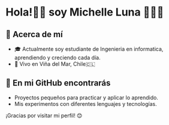 # Hola!👋🏻 soy Michelle Luna 👩🏻‍💻

## 🌟 Acerca de mí  
- 🎓 Actualmente soy estudiante de Ingenieria en informatica, aprendiendo y creciendo cada día.  
- 🏡 Vivo en Viña del Mar, Chile🇨🇱  

## 🚀 En mi GitHub encontrarás  
- Proyectos pequeños para practicar y aplicar lo aprendido.  
- Mis experimentos con diferentes lenguajes y tecnologías.  

¡Gracias por visitar mi perfil! 😊

<!---
MichiLunaa/MichiLunaa is a ✨ special ✨ repository because its `README.md` (this file) appears on your GitHub profile.
You can click the Preview link to take a look at your changes.
--->
